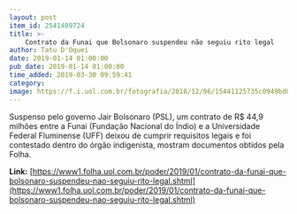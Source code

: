 ```yaml
---
layout: post
item_id: 2541409724
title: >-
    Contrato da Funai que Bolsonaro suspendeu não seguiu rito legal
author: Tatu D'Oquei
date: 2019-01-14 01:00:00
pub_date: 2019-01-14 01:00:00
time_added: 2019-03-30 09:59:41
category: 
image: https://f.i.uol.com.br/fotografia/2018/12/06/15441125735c0949bd07c2d_1544112573_3x2_rt.jpg
---
```


Suspenso pelo governo Jair Bolsonaro (PSL), um contrato de R$ 44,9 milhões entre a Funai (Fundação Nacional do Índio) e a Universidade Federal Fluminense (UFF) deixou de cumprir requisitos legais e foi contestado dentro do órgão indigenista, mostram documentos obtidos pela Folha.

**Link:** [https://www1.folha.uol.com.br/poder/2019/01/contrato-da-funai-que-bolsonaro-suspendeu-nao-seguiu-rito-legal.shtml](https://www1.folha.uol.com.br/poder/2019/01/contrato-da-funai-que-bolsonaro-suspendeu-nao-seguiu-rito-legal.shtml)

